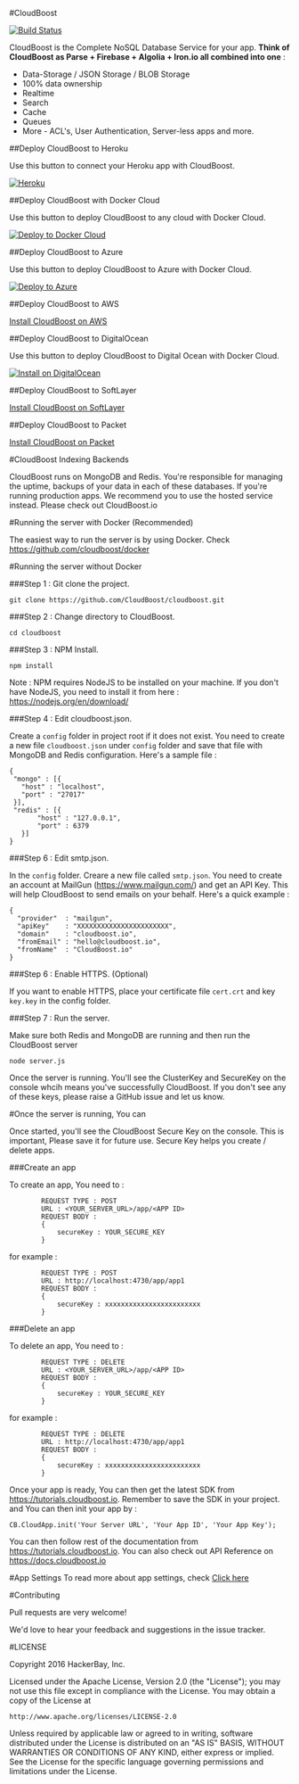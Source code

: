 #CloudBoost 

[![Build Status](https://travis-ci.org/CloudBoost/cloudboost.svg?branch=master)](https://travis-ci.org/CloudBoost/cloudboost)

CloudBoost is the Complete NoSQL Database Service for your app. **Think of CloudBoost as Parse + Firebase + Algolia + Iron.io all combined into one** :
 - Data-Storage / JSON Storage / BLOB Storage
 - 100% data ownership
 - Realtime 
 - Search
 - Cache
 - Queues
 - More - ACL's, User Authentication, Server-less apps and more. 
 
##Deploy CloudBoost to Heroku
 
Use this button to connect your Heroku app with CloudBoost. 

[![Heroku](https://www.herokucdn.com/deploy/button.svg)](https://elements.heroku.com/addons/cloudboost)

##Deploy CloudBoost with Docker Cloud
 
Use this button to deploy CloudBoost to any cloud with Docker Cloud.

[![Deploy to Docker Cloud](https://files.cloud.docker.com/images/deploy-to-dockercloud.svg)](https://github.com/CloudBoost/cloud-deployment)

##Deploy CloudBoost to Azure
 
Use this button to deploy CloudBoost to Azure with Docker Cloud.

[![Deploy to Azure](http://azuredeploy.net/deploybutton.png)](https://github.com/CloudBoost/cloud-deployment)

##Deploy CloudBoost to AWS
 
[Install CloudBoost on AWS](https://github.com/CloudBoost/cloud-deployment)

##Deploy CloudBoost to DigitalOcean
 
Use this button to deploy CloudBoost to Digital Ocean with Docker Cloud.

[![Install on DigitalOcean](http://installer.71m.us/button.svg)](https://github.com/CloudBoost/cloud-deployment)

##Deploy CloudBoost to SoftLayer
 
[Install CloudBoost on SoftLayer](https://github.com/CloudBoost/cloud-deployment)

##Deploy CloudBoost to Packet
 
[Install CloudBoost on Packet](https://github.com/CloudBoost/cloud-deployment)


#CloudBoost Indexing Backends

CloudBoost runs on MongoDB and Redis. You're responsible for managing the uptime, backups of your data in each of these databases. If you're running production apps. We recommend you to use the hosted service instead. Please check out CloudBoost.io 

#Running the server with Docker (Recommended) 

The easiest way to run the server is by using Docker. Check https://github.com/cloudboost/docker

#Running the server without Docker

###Step 1 : Git clone the project. 

`git clone https://github.com/CloudBoost/cloudboost.git`

###Step 2 : Change directory to CloudBoost. 

`cd cloudboost`

###Step 3 : NPM Install. 

`npm install`

Note : NPM requires NodeJS to be installed on your machine. If you don't have NodeJS, you need to install it from here : https://nodejs.org/en/download/

###Step 4 : Edit cloudboost.json. 

Create a `config` folder in project root if it does not exist.  You need to create a new file `cloudboost.json` under `config` folder and save that file with MongoDB and Redis configuration. Here's a sample file : 

```
{
 "mongo" : [{
   "host" : "localhost",
   "port" : "27017"
 }], 
 "redis" : [{
       "host" : "127.0.0.1",
       "port" : 6379       
   }]
}
```

###Step 6 : Edit smtp.json. 

In the `config` folder. Creare a new file called `smtp.json`. You need to create an account at MailGun (https://www.mailgun.com/) and get an API Key. This will help CloudBoost to send emails on your behalf. Here's a quick example : 

```
{
  "provider"  : "mailgun",		
  "apiKey"    : "XXXXXXXXXXXXXXXXXXXXXXX",
  "domain"    : "cloudboost.io",
  "fromEmail" : "hello@cloudboost.io",
  "fromName"  : "CloudBoost.io"  
}
```

###Step 6 : Enable HTTPS. (Optional) 

If you want to enable HTTPS, place your certificate file `cert.crt` and key `key.key` in the config folder. 

###Step 7 : Run the server. 

Make sure both Redis and MongoDB are running and then run the CloudBoost server  

`node server.js`

Once the server is running. You'll see the ClusterKey and SecureKey on the console whcih means you've successfully CloudBoost. If you don't see any of these keys, please raise a GitHub issue and let us know. 


#Once the server is running, You can 

Once started, you'll see the CloudBoost Secure Key on the console. This is important, Please save it for future use.
Secure Key helps you create / delete apps. 

###Create an app

To create an app, You need to  : 

```
        REQUEST TYPE : POST
        URL : <YOUR_SERVER_URL>/app/<APP ID>
        REQUEST BODY :
        {
            secureKey : YOUR_SECURE_KEY
        }
```

for example : 

```
        REQUEST TYPE : POST
        URL : http://localhost:4730/app/app1
        REQUEST BODY :
        {
            secureKey : xxxxxxxxxxxxxxxxxxxxxxxx
        }
```

###Delete an app

To delete an app, You need to  : 

```
        REQUEST TYPE : DELETE
        URL : <YOUR_SERVER_URL>/app/<APP ID>
        REQUEST BODY :
        {
            secureKey : YOUR_SECURE_KEY
        }
```

for example : 

```
        REQUEST TYPE : DELETE
        URL : http://localhost:4730/app/app1
        REQUEST BODY :
        {
            secureKey : xxxxxxxxxxxxxxxxxxxxxxxx
        }
```

Once your app is ready, You can then get the latest SDK from  https://tutorials.cloudboost.io. Remember to save the SDK in your project. and You can then init your app by :

`CB.CloudApp.init('Your Server URL', 'Your App ID', 'Your App Key');`

You can then follow rest of the documentation from https://tutorials.cloudboost.io. You can also check out API Reference on https://docs.cloudboost.io

#App Settings
To read more about app settings, check [Click here](https://github.com/CloudBoost/cloudboost/tree/master/docs/app-settings) 

#Contributing

Pull requests are very welcome!

We'd love to hear your feedback and suggestions in the issue tracker.


#LICENSE

Copyright 2016 HackerBay, Inc.

Licensed under the Apache License, Version 2.0 (the "License");
you may not use this file except in compliance with the License.
You may obtain a copy of the License at

    http://www.apache.org/licenses/LICENSE-2.0

Unless required by applicable law or agreed to in writing, software
distributed under the License is distributed on an "AS IS" BASIS,
WITHOUT WARRANTIES OR CONDITIONS OF ANY KIND, either express or implied.
See the License for the specific language governing permissions and
limitations under the License.
